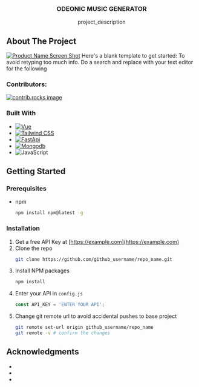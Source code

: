 <!-- PROJECT LOGO -->
<br />
<h3 align="center">ODEONIC MUSIC GENERATOR</h3>

  <p align="center">
    project_description
  </p>
</div>

<!-- ABOUT THE PROJECT -->
## About The Project

[![Product Name Screen Shot][product-screenshot]](https://example.com)
Here's a blank template to get started: To avoid retyping too much info. Do a search and replace with your text editor for the following

### Contributors:

<a href="https://github.com/dropeedro/odeonic/graphs/contributors">
  <img src="https://contrib.rocks/image?repo=dropeedro/odeonic" alt="contrib.rocks image" />
</a>


### Built With

* [![Vue][Vue.js]][Vue-url]
* [![Tailwind CSS][Tailwindcss.com]][Tailwind-url]
* [![FastApi][FastApi.com]][Fastapi-url]
* [![Mongodb][Mongodb.com]][Mongodb-url]
* ![JavaScript][JavaScript.com]



<!-- GETTING STARTED -->
## Getting Started
### Prerequisites

* npm
  ```sh
  npm install npm@latest -g
  ```

### Installation

1. Get a free API Key at [https://example.com](https://example.com)
2. Clone the repo
   ```sh
   git clone https://github.com/github_username/repo_name.git
   ```
3. Install NPM packages
   ```sh
   npm install
   ```
4. Enter your API in `config.js`
   ```js
   const API_KEY = 'ENTER YOUR API';
   ```
5. Change git remote url to avoid accidental pushes to base project
   ```sh
   git remote set-url origin github_username/repo_name
   git remote -v # confirm the changes
   ```




<!-- ACKNOWLEDGMENTS -->
## Acknowledgments

* []()
* []()
* []()




<!-- MARKDOWN LINKS & IMAGES -->
<!-- https://www.markdownguide.org/basic-syntax/#reference-style-links -->
[contributors-shield]: https://img.shields.io/github/contributors/github_username/repo_name.svg?style=for-the-badge
[contributors-url]: https://github.com/github_username/repo_name/graphs/contributors
[forks-shield]: https://img.shields.io/github/forks/github_username/repo_name.svg?style=for-the-badge
[forks-url]: https://github.com/github_username/repo_name/network/members
[stars-shield]: https://img.shields.io/github/stars/github_username/repo_name.svg?style=for-the-badge
[stars-url]: https://github.com/github_username/repo_name/stargazers
[issues-shield]: https://img.shields.io/github/issues/github_username/repo_name.svg?style=for-the-badge
[issues-url]: https://github.com/github_username/repo_name/issues
[license-shield]: https://img.shields.io/github/license/github_username/repo_name.svg?style=for-the-badge
[license-url]: https://github.com/github_username/repo_name/blob/master/LICENSE.txt
[linkedin-shield]: https://img.shields.io/badge/-LinkedIn-black.svg?style=for-the-badge&logo=linkedin&colorB=555
[linkedin-url]: https://linkedin.com/in/linkedin_username
[product-screenshot]: https://imgur.com/BMms7n3.png
[Next.js]: https://img.shields.io/badge/next.js-000000?style=for-the-badge&logo=nextdotjs&logoColor=white
[Next-url]: https://nextjs.org/
[React.js]: https://img.shields.io/badge/React-20232A?style=for-the-badge&logo=react&logoColor=61DAFB
[React-url]: https://reactjs.org/
[Vue.js]: https://img.shields.io/badge/Vue.js-35495E?style=for-the-badge&logo=vuedotjs&logoColor=4FC08D
[Vue-url]: https://vuejs.org/
[Angular.io]: https://img.shields.io/badge/Angular-DD0031?style=for-the-badge&logo=angular&logoColor=white
[Angular-url]: https://angular.io/
[Svelte.dev]: https://img.shields.io/badge/Svelte-4A4A55?style=for-the-badge&logo=svelte&logoColor=FF3E00
[Svelte-url]: https://svelte.dev/
[Laravel.com]: https://img.shields.io/badge/Laravel-FF2D20?style=for-the-badge&logo=laravel&logoColor=white
[Laravel-url]: https://laravel.com
[Bootstrap.com]: https://img.shields.io/badge/Bootstrap-563D7C?style=for-the-badge&logo=bootstrap&logoColor=white
[Bootstrap-url]: https://getbootstrap.com
[JQuery.com]: https://img.shields.io/badge/jQuery-0769AD?style=for-the-badge&logo=jquery&logoColor=white
[JQuery-url]: https://jquery.com
[Tailwindcss.com]: https://img.shields.io/badge/Tailwindcss-0ea5e9?style=for-the-badge&logo=tailwindcss&logoColor=white
[Tailwind-url]: https://tailwindcss.com/
[FastApi.com]: https://img.shields.io/badge/FastApi-009485?style=for-the-badge&logo=fastapi&logoColor=white
[FastApi-url]: https://fastapi.tiangolo.com/
[Mongodb.com]: https://img.shields.io/badge/MongoDB-001e2b?style=for-the-badge&logo=mongodb&logoColor=00ED64
[Mongodb-url]: https://www.mongodb.com
[JavaScript.com]: https://img.shields.io/badge/javascript-f7e018?style=for-the-badge&logo=javascript&logoColor=000000
